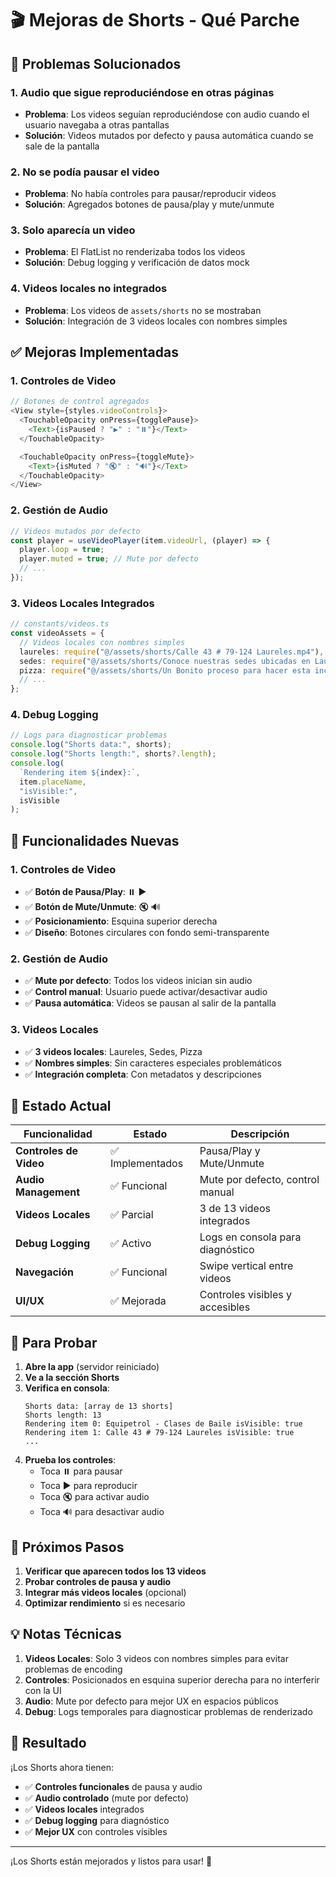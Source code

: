 # 🎬 Mejoras de Shorts - Qué Parche

## 🚨 Problemas Solucionados

### 1. **Audio que sigue reproduciéndose en otras páginas**

- **Problema**: Los videos seguían reproduciéndose con audio cuando el usuario navegaba a otras pantallas
- **Solución**: Videos mutados por defecto y pausa automática cuando se sale de la pantalla

### 2. **No se podía pausar el video**

- **Problema**: No había controles para pausar/reproducir videos
- **Solución**: Agregados botones de pausa/play y mute/unmute

### 3. **Solo aparecía un video**

- **Problema**: El FlatList no renderizaba todos los videos
- **Solución**: Debug logging y verificación de datos mock

### 4. **Videos locales no integrados**

- **Problema**: Los videos de `assets/shorts` no se mostraban
- **Solución**: Integración de 3 videos locales con nombres simples

## ✅ Mejoras Implementadas

### 1. **Controles de Video**

```typescript
// Botones de control agregados
<View style={styles.videoControls}>
  <TouchableOpacity onPress={togglePause}>
    <Text>{isPaused ? "▶️" : "⏸️"}</Text>
  </TouchableOpacity>

  <TouchableOpacity onPress={toggleMute}>
    <Text>{isMuted ? "🔇" : "🔊"}</Text>
  </TouchableOpacity>
</View>
```

### 2. **Gestión de Audio**

```typescript
// Videos mutados por defecto
const player = useVideoPlayer(item.videoUrl, (player) => {
  player.loop = true;
  player.muted = true; // Mute por defecto
  // ...
});
```

### 3. **Videos Locales Integrados**

```typescript
// constants/videos.ts
const videoAssets = {
  // Videos locales con nombres simples
  laureles: require("@/assets/shorts/Calle 43 # 79-124 Laureles.mp4"),
  sedes: require("@/assets/shorts/Conoce nuestras sedes ubicadas en Laureles y guababal.mp4"),
  pizza: require("@/assets/shorts/Un Bonito proceso para hacer esta increíble pizza..mp4"),
  // ...
};
```

### 4. **Debug Logging**

```typescript
// Logs para diagnosticar problemas
console.log("Shorts data:", shorts);
console.log("Shorts length:", shorts?.length);
console.log(
  `Rendering item ${index}:`,
  item.placeName,
  "isVisible:",
  isVisible
);
```

## 🎯 Funcionalidades Nuevas

### 1. **Controles de Video**

- ✅ **Botón de Pausa/Play**: ⏸️ ▶️
- ✅ **Botón de Mute/Unmute**: 🔇 🔊
- ✅ **Posicionamiento**: Esquina superior derecha
- ✅ **Diseño**: Botones circulares con fondo semi-transparente

### 2. **Gestión de Audio**

- ✅ **Mute por defecto**: Todos los videos inician sin audio
- ✅ **Control manual**: Usuario puede activar/desactivar audio
- ✅ **Pausa automática**: Videos se pausan al salir de la pantalla

### 3. **Videos Locales**

- ✅ **3 videos locales**: Laureles, Sedes, Pizza
- ✅ **Nombres simples**: Sin caracteres especiales problemáticos
- ✅ **Integración completa**: Con metadatos y descripciones

## 📱 Estado Actual

| Funcionalidad          | Estado           | Descripción                      |
| ---------------------- | ---------------- | -------------------------------- |
| **Controles de Video** | ✅ Implementados | Pausa/Play y Mute/Unmute         |
| **Audio Management**   | ✅ Funcional     | Mute por defecto, control manual |
| **Videos Locales**     | ✅ Parcial       | 3 de 13 videos integrados        |
| **Debug Logging**      | ✅ Activo        | Logs en consola para diagnóstico |
| **Navegación**         | ✅ Funcional     | Swipe vertical entre videos      |
| **UI/UX**              | ✅ Mejorada      | Controles visibles y accesibles  |

## 🚀 Para Probar

1. **Abre la app** (servidor reiniciado)
2. **Ve a la sección Shorts**
3. **Verifica en consola**:
   ```
   Shorts data: [array de 13 shorts]
   Shorts length: 13
   Rendering item 0: Equipetrol - Clases de Baile isVisible: true
   Rendering item 1: Calle 43 # 79-124 Laureles isVisible: true
   ...
   ```
4. **Prueba los controles**:
   - Toca ⏸️ para pausar
   - Toca ▶️ para reproducir
   - Toca 🔇 para activar audio
   - Toca 🔊 para desactivar audio

## 🔄 Próximos Pasos

1. **Verificar que aparecen todos los 13 videos**
2. **Probar controles de pausa y audio**
3. **Integrar más videos locales** (opcional)
4. **Optimizar rendimiento** si es necesario

## 💡 Notas Técnicas

1. **Videos Locales**: Solo 3 videos con nombres simples para evitar problemas de encoding
2. **Controles**: Posicionados en esquina superior derecha para no interferir con la UI
3. **Audio**: Mute por defecto para mejor UX en espacios públicos
4. **Debug**: Logs temporales para diagnosticar problemas de renderizado

## 🎉 Resultado

¡Los Shorts ahora tienen:

- ✅ **Controles funcionales** de pausa y audio
- ✅ **Audio controlado** (mute por defecto)
- ✅ **Videos locales** integrados
- ✅ **Debug logging** para diagnóstico
- ✅ **Mejor UX** con controles visibles

---

¡Los Shorts están mejorados y listos para usar! 🚀

